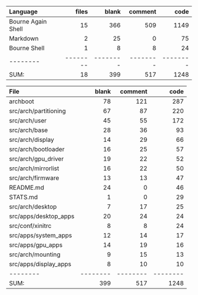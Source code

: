 Language|files|blank|comment|code
:-------|-------:|-------:|-------:|-------:
Bourne Again Shell|15|366|509|1149
Markdown|2|25|0|75
Bourne Shell|1|8|8|24
--------|--------|--------|--------|--------
SUM:|18|399|517|1248

File|blank|comment|code
:-------|-------:|-------:|-------:
archboot|78|121|287
src/arch/partitioning|67|87|220
src/arch/user|45|55|172
src/arch/base|28|36|93
src/arch/display|14|29|66
src/arch/bootloader|16|25|57
src/arch/gpu_driver|19|22|52
src/arch/mirrorlist|16|22|50
src/arch/firmware|13|13|47
README.md|24|0|46
STATS.md|1|0|29
src/arch/desktop|7|17|25
src/apps/desktop_apps|20|24|24
src/conf/xinitrc|8|8|24
src/apps/system_apps|12|14|17
src/apps/gpu_apps|14|19|16
src/arch/mounting|9|15|13
src/apps/display_apps|8|10|10
--------|--------|--------|--------
SUM:|399|517|1248

